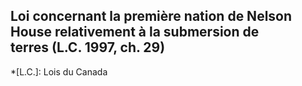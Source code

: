 ## Loi concernant la première nation de Nelson House relativement à la submersion de terres (L.C. 1997, ch. 29)
  *[L.C.]: Lois du Canada
